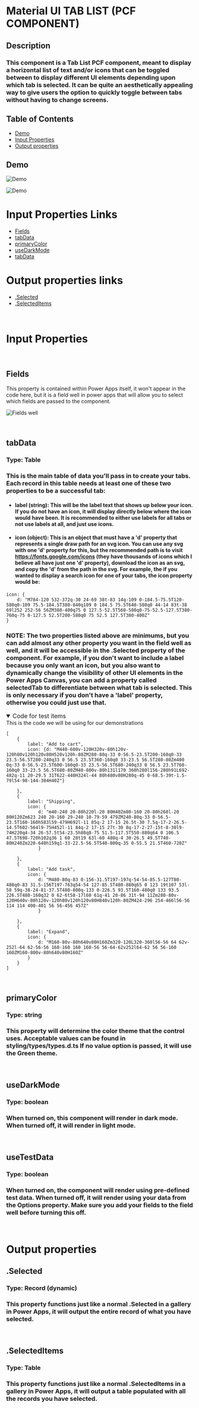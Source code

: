 # Material UI TAB LIST (PCF COMPONENT)

## Description
### This component is a Tab List PCF component, meant to display a horizontal list of text and/or icons that can be toggled between to display different UI elements depending upon which tab is selected. It can be quite an aesthetically appealing way to give users the option to quickly toggle between tabs without having to change screens.

## Table of Contents

- [Demo](#Demo)
- [Input Properties](#input-properties)
- [Output properties](#output-properties)

## Demo

![Demo](./images/Demo1.png)

![Demo](./images/Demo2.png)


# Input Properties Links
- [Fields](#fields)
- [tabData](#tabdata)
- [primaryColor](#primarycolor)
- [useDarkMode](#usedarkmode)
- [tabData](#usetestdata)

# Output properties links
- [.Selected](#selected)
- [.SelectedItems](#selecteditems)


<br>

# Input Properties

<br>

## Fields 
This property is contained within Power Apps itself, it won't appear in the code here, but it is a field well in power apps that will allow you to select which fields are passed to the component.

![Fields well](./images/FieldWell.png)

<br>

## tabData
### Type: Table
### This is the main table of data you'll pass in to create your tabs. Each record in this table needs at least one of these two properties to be a successful tab:
- #### label (string): This will be the label text that shows up below your icon. If you do not have an icon, it will display directly below where the icon would have been. It is recommended to either use labels for all tabs or not use labels at all, and just use icons.
- #### icon (object): This is an object that must have a 'd' property that represents a single draw path for an svg icon. You can use any svg with one 'd' property for this, but the recommended path is to visit https://fonts.google.com/icons (they have thousands of icons which I believe all have just one 'd' property), download the icon as an svg, and copy the 'd' from the path in the svg. For example, the if you wanted to display a search icon for one of your tabs, the icon property would be: 
```
icon: {
    d: "M784-120 532-372q-30 24-69 38t-83 14q-109 0-184.5-75.5T120-580q0-109 75.5-184.5T380-840q109 0 184.5 75.5T640-580q0 44-14 83t-38 69l252 252-56 56ZM380-400q75 0 127.5-52.5T560-580q0-75-52.5-127.5T380-760q-75 0-127.5 52.5T200-580q0 75 52.5 127.5T380-400Z"
}
```

### NOTE: The two properties listed above are minimums, but you can add almost any other property you want in the field well as well, and it will be accessible in the .Selected property of the component. For example, if you don't want to include a label because you only want an icon, but you also want to dynamically change the visibility of other UI elements in the Power Apps Canvas, you can add a property called selectedTab to differentiate between what tab is selected. This is only necessary if you don't have a 'label' property, otherwise you could just use that.

<details open>

<summary style="font-size: 12pt">Code for test items</summary>
This is the code we will be using for our demonstrations

```
[
    {
        label: "Add to cart",
        icon: {d: "M440-600v-120H320v-80h120v-120h80v120h120v80H520v120h-80ZM280-80q-33 0-56.5-23.5T200-160q0-33 23.5-56.5T280-240q33 0 56.5 23.5T360-160q0 33-23.5 56.5T280-80Zm400 0q-33 0-56.5-23.5T600-160q0-33 23.5-56.5T680-240q33 0 56.5 23.5T760-160q0 33-23.5 56.5T680-80ZM40-800v-80h131l170 360h280l156-280h91L692-482q-11 20-29.5 31T622-440H324l-44 80h480v80H280q-45 0-68.5-39t-1.5-79l54-98-144-304H40Z"}

    },
    {
        label: "Shipping",
        icon: {
            d: "m40-240 20-80h220l-20 80H40Zm80-160 20-80h260l-20 80H120Zm623 240 20-160 29-240 10-79-59 479ZM240-80q-33 0-56.5-23.5T160-160h583l59-479H692l-11 85q-2 17-15 26.5t-30 7.5q-17-2-26.5-14.5T602-564l9-75H452l-11 84q-2 17-15 27t-30 8q-17-2-27-15t-8-30l9-74H220q4-34 26-57.5t54-23.5h80q8-75 51.5-117.5T550-880q64 0 106.5 47.5T698-720h102q36 1 60 28t19 63l-60 480q-4 30-26.5 49.5T740-80H240Zm220-640h159q1-33-22.5-56.5T540-800q-35 0-55.5 21.5T460-720Z" 
            }

    },
    {
        label: "Add task",
        icon: {
            d: "M480-80q-83 0-156-31.5T197-197q-54-54-85.5-127T80-480q0-83 31.5-156T197-763q54-54 127-85.5T480-880q65 0 123 19t107 53l-58 59q-38-24-81-37.5T480-800q-133 0-226.5 93.5T160-480q0 133 93.5 226.5T480-160q32 0 62-6t58-17l60 61q-41 20-86 31t-94 11Zm280-80v-120H640v-80h120v-120h80v120h120v80H840v120h-80ZM424-296 254-466l56-56 114 114 400-401 56 56-456 457Z" 
            }

    },
    {
        label: "Expand",
        icon: {
            d: "M160-80v-80h640v80H160Zm320-120L320-360l56-56 64 62v-252l-64 62-56-56 160-160 160 160-56 56-64-62v252l64-62 56 56-160 160ZM160-800v-80h640v80H160Z"
        }
    }
]
```


</details>

<br>

## primaryColor
### Type: string
### This property will determine the color theme that the control uses. Acceptable values can be found in styling/types/types.d.ts If no value option is passed, it will use the Green theme.

<br>

## useDarkMode
### Type: boolean
### When turned on, this component will render in dark mode. When turned off, it will render in light mode.

<br>


## useTestData
### Type: boolean
### When turned on, the component will render using pre-defined test data. When turned off, it will render using your data from the Options property. Make sure you add your fields to the field well before turning this off. 

<br>

# Output properties

## .Selected
### Type: Record (dynamic)
### This property functions just like a normal .Selected in a gallery in Power Apps, it will output the entire record of what you have selected.

<br>


## .SelectedItems
### Type: Table
### This property functions just like a normal .SelectedItems in a gallery in Power Apps, it will output a table populated with all the records you have selected.

